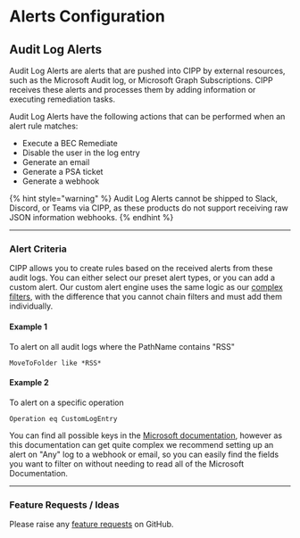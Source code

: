 # Alerts Configuration

## Audit Log Alerts

Audit Log Alerts are alerts that are pushed into CIPP by external resources, such as the Microsoft Audit log, or Microsoft Graph Subscriptions. CIPP receives these alerts and processes them by adding information or executing remediation tasks.

Audit Log Alerts have the following actions that can be performed when an alert rule matches:

- Execute a BEC Remediate
- Disable the user in the log entry
- Generate an email
- Generate a PSA ticket
- Generate a webhook

{% hint style="warning" %}
Audit Log Alerts cannot be shipped to Slack, Discord, or Teams via CIPP, as these products do not support receiving raw JSON information webhooks.
{% endhint %}

---

### Alert Criteria

CIPP allows you to create rules based on the received alerts from these audit logs. You can either select our preset alert types, or you can add a custom alert. Our custom alert engine uses the same logic as our [complex filters](../../shared-features/filters.md), with the difference that you cannot chain filters and must add them individually.

#### Example 1

To alert on all audit logs where the PathName contains "RSS"

```vbnet
MoveToFolder like *RSS*
```

#### Example 2

To alert on a specific operation

```vbnet
Operation eq CustomLogEntry
```

You can find all possible keys in the [Microsoft documentation](https://learn.microsoft.com/en-us/office/office-365-management-api/office-365-management-activity-api-schema), however as this documentation can get quite complex we recommend setting up an alert on "Any" log to a webhook or email, so you can easily find the fields you want to filter on without needing to read all of the Microsoft Documentation.

---

### Feature Requests / Ideas

Please raise any [feature requests](https://github.com/KelvinTegelaar/CIPP/issues/new?assignees=&labels=enhancement%2Cno-priority&projects=&template=feature.yml&title=%5BFeature+Request%5D%3A+) on GitHub.
